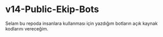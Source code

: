 # v14-Public-Ekip-Bots
Selam bu repoda insanlara kullanması için yazdığım botların açık kaynak kodlarını vereceğim.
